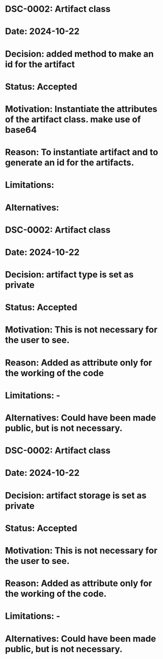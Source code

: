 # DSC-0002: Artifact class
# Date: 2024-10-22
# Decision: added method to make an id for the artifact
# Status: Accepted
# Motivation: Instantiate the attributes of the artifact class. make use of base64
# Reason: To instantiate artifact and to generate an id for the artifacts. 
# Limitations:
# Alternatives:

# DSC-0002: Artifact class
# Date: 2024-10-22
# Decision: artifact type is set as private 
# Status: Accepted
# Motivation: This is not necessary for the user to see.
# Reason: Added as attribute only for the working of the code
# Limitations: - 
# Alternatives: Could have been made public, but is not necessary.

# DSC-0002: Artifact class
# Date: 2024-10-22
# Decision: artifact storage is set as private 
# Status: Accepted
# Motivation: This is not necessary for the user to see.
# Reason: Added as attribute only for the working of the code.
# Limitations: - 
# Alternatives: Could have been made public, but is not necessary.

